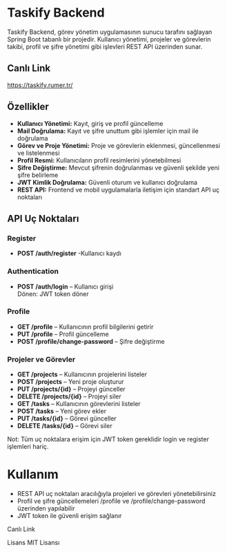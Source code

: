 # Taskify Backend

Taskify Backend, görev yönetim uygulamasının sunucu tarafını sağlayan Spring Boot tabanlı bir projedir. Kullanıcı yönetimi, projeler ve görevlerin takibi, profil ve şifre yönetimi gibi işlevleri REST API üzerinden sunar.
## Canlı Link 
https://taskify.rumer.tr/

## Özellikler

- **Kullanıcı Yönetimi:** Kayıt, giriş ve profil güncelleme
- **Mail Doğrulama:** Kayıt ve şifre unuttum gibi işlemler için mail ile doğrulama
- **Görev ve Proje Yönetimi:** Proje ve görevlerin eklenmesi, güncellenmesi ve listelenmesi  
- **Profil Resmi:** Kullanıcıların profil resimlerini yönetebilmesi  
- **Şifre Değiştirme:** Mevcut şifrenin doğrulanması ve güvenli şekilde yeni şifre belirleme  
- **JWT Kimlik Doğrulama:** Güvenli oturum ve kullanıcı doğrulama  
- **REST API:** Frontend ve mobil uygulamalarla iletişim için standart API uç noktaları  

## API Uç Noktaları
### Register
- **POST /auth/register** -Kullanıcı kaydı
  
### Authentication
- **POST /auth/login** – Kullanıcı girişi  
Dönen: JWT token döner

### Profile
- **GET /profile** – Kullanıcının profil bilgilerini getirir
- **PUT /profile** – Profil güncelleme
- **POST /profile/change-password** – Şifre değiştirme

### Projeler ve Görevler
- **GET /projects** – Kullanıcının projelerini listeler
- **POST /projects** – Yeni proje oluşturur
- **PUT /projects/{id}** – Projeyi günceller
- **DELETE /projects/{id}** – Projeyi siler
- **GET /tasks** – Kullanıcının görevlerini listeler
- **POST /tasks** – Yeni görev ekler
- **PUT /tasks/{id}** – Görevi günceller
- **DELETE /tasks/{id}** – Görevi siler

Not: Tüm uç noktalara erişim için JWT token gereklidir login ve register işlemleri hariç.

# Kullanım
- REST API uç noktaları aracılığıyla projeleri ve görevleri yönetebilirsiniz
- Profil ve şifre güncellemeleri /profile ve /profile/change-password üzerinden yapılabilir
- JWT token ile güvenli erişim sağlanır

Canlı Link


Lisans
MIT Lisansı
